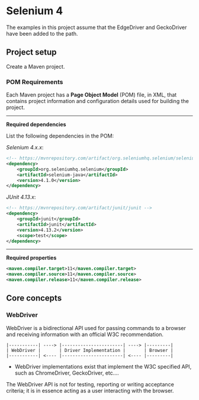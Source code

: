 # Selenium 4

The examples in this project assume that the EdgeDriver and GeckoDriver have been added to the path.

## Project setup

Create a Maven project.

### POM Requirements

Each Maven project has a **Page Object Model** (POM) file, in XML, that contains project information and configuration details used for building the project.

___

**Required dependencies**

List the following dependencies in the POM:

*Selenium 4.x.x*:

```xml
<!-- https://mvnrepository.com/artifact/org.seleniumhq.selenium/selenium-java -->
<dependency>
    <groupId>org.seleniumhq.selenium</groupId>
    <artifactId>selenium-java</artifactId>
    <version>4.1.0</version>
</dependency>
```

*JUnit 4.13.x*:

```xml
<!-- https://mvnrepository.com/artifact/junit/junit -->
<dependency>
    <groupId>junit</groupId>
    <artifactId>junit</artifactId>
    <version>4.13.2</version>
    <scope>test</scope>
</dependency>
```

___

**Required properties**

```xml
<maven.compiler.target>11</maven.compiler.target>
<maven.compiler.source>11</maven.compiler.source>
<maven.compiler.release>11</maven.compiler.release>
```

## Core concepts

### WebDriver

WebDriver is a bidirectional API used for passing commands to a browser and receiving information with an official W3C recommendation.

```
|-----------| ----> |-----------------------| ----> |---------|
| WebDriver |       | Driver Implementation |       | Browser |
|-----------| <---- |-----------------------| <---- |---------|
```

- WebDriver implementations exist that implement the W3C specified API, such as ChromeDriver, GeckoDriver, etc....

The WebDriver API is not for testing, reporting or writing acceptance criteria; it is in essence acting as a user interacting with the browser.

